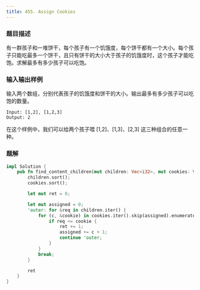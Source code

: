 ```yaml
---
title: 455. Assign Cookies
---
```


### 题目描述

有一群孩子和一堆饼干，每个孩子有一个饥饿度，每个饼干都有一个大小。每个孩子只能吃最多一个饼干，且只有饼干的大小大于孩子的饥饿度时，这个孩子才能吃饱。求解最多有多少孩子可以吃饱。

### 输入输出样例

输入两个数组，分别代表孩子的饥饿度和饼干的大小。输出最多有多少孩子可以吃饱的数量。
```
Input: [1,2], [1,2,3]
Output: 2
```
在这个样例中，我们可以给两个孩子喂 [1,2]、[1,3]、[2,3] 这三种组合的任意一种。

### 题解



```rust
impl Solution {
    pub fn find_content_children(mut children: Vec<i32>, mut cookies: Vec<i32>) -> i32 {
        children.sort();
        cookies.sort();

        let mut ret = 0;

        let mut assigned = 0;
        'outer: for &req in children.iter() {
            for (c, &cookie) in cookies.iter().skip(assigned).enumerate() {
                if req <= cookie {
                    ret += 1;
                    assigned += c + 1;
                    continue 'outer;
                }
            }
            break;
        } 

        ret   
    }
}
```